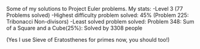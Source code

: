 Some of my solutions to Project Euler problems. 
My stats:
  -Level 3 (77 Problems solved) 
  -Highest difficulty problem solved: 45% (Problem 225: Tribonacci Non-divisors)
  -Least solved problem solved: Problem 348: Sum of a Square and a Cube(25%): Solved by 3308 people

(Yes I use Sieve of Eratosthenes for primes now, you should too!)
